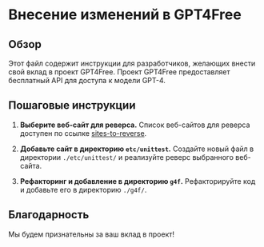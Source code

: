 # Внесение изменений в GPT4Free

## Обзор

Этот файл содержит инструкции для разработчиков, желающих внести свой вклад в проект GPT4Free. Проект GPT4Free предоставляет бесплатный API для доступа к модели GPT-4. 

## Пошаговые инструкции

1. **Выберите веб-сайт для реверса.**  Список веб-сайтов для реверса доступен по ссылке [sites-to-reverse](https://github.com/xtekky/gpt4free/issues/40).

2. **Добавьте сайт в директорию `etc/unittest`.**  Создайте новый файл в директории `./etc/unittest/` и реализуйте реверс выбранного веб-сайта. 

3. **Рефакторинг и добавление в директорию `g4f`.**  Рефакторируйте код и добавьте его в директорию `./g4f/`.

## Благодарность

Мы будем признательны за ваш вклад в проект!